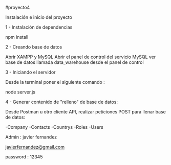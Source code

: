 #proyecto4

Instalación e inicio del proyecto

1 - Instalación de dependencias

npm install

2 - Creando base de datos

Abrir XAMPP y MySQL Abrir el panel de control del servicio MySQL ver base de datos llamada data_warehouse desde el panel de control

3 - Iniciando el servidor

Desde la terminal poner el siguiente comando :

node server.js

4 - Generar contenido de "relleno" de base de datos:

Desde Postman u otro cliente API, realizar peticiones POST para llenar base de datos:

-Company
-Contacts
-Countrys
-Roles
-Users



Admin : javier fernandez 

javierfernandez@gmail.com

password : 12345

